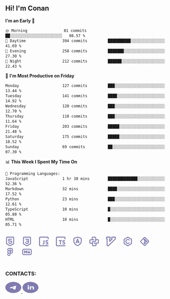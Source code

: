 ## Hi! I'm Conan

<!--START_SECTION:waka-->
**I'm an Early 🐤** 

```text
🌞 Morning                81 commits          ██░░░░░░░░░░░░░░░░░░░░░░░   08.57 % 
🌆 Daytime                394 commits         ██████████░░░░░░░░░░░░░░░   41.69 % 
🌃 Evening                258 commits         ███████░░░░░░░░░░░░░░░░░░   27.30 % 
🌙 Night                  212 commits         ██████░░░░░░░░░░░░░░░░░░░   22.43 % 
```
📅 **I'm Most Productive on Friday** 

```text
Monday                   127 commits         ███░░░░░░░░░░░░░░░░░░░░░░   13.44 % 
Tuesday                  141 commits         ████░░░░░░░░░░░░░░░░░░░░░   14.92 % 
Wednesday                120 commits         ███░░░░░░░░░░░░░░░░░░░░░░   12.70 % 
Thursday                 110 commits         ███░░░░░░░░░░░░░░░░░░░░░░   11.64 % 
Friday                   203 commits         █████░░░░░░░░░░░░░░░░░░░░   21.48 % 
Saturday                 175 commits         █████░░░░░░░░░░░░░░░░░░░░   18.52 % 
Sunday                   69 commits          ██░░░░░░░░░░░░░░░░░░░░░░░   07.30 % 
```


📊 **This Week I Spent My Time On** 

```text
💬 Programming Languages: 
JavaScript               1 hr 38 mins        █████████████░░░░░░░░░░░░   52.36 % 
Markdown                 32 mins             ████░░░░░░░░░░░░░░░░░░░░░   17.52 % 
Python                   23 mins             ███░░░░░░░░░░░░░░░░░░░░░░   12.61 % 
TypeScript               10 mins             █░░░░░░░░░░░░░░░░░░░░░░░░   05.80 % 
HTML                     10 mins             █░░░░░░░░░░░░░░░░░░░░░░░░   05.71 % 
```


<!--END_SECTION:waka-->


<br>

<div align="left">
  <img src="icons/skills/html.svg" height="30" alt="html5"/>
  <img width="15"/>
  <img src="icons/skills/css.svg" height="30" alt="css"/>
    <img width="15"/>
  <img src="icons/skills/javascript.svg" height="30" alt="javascript"/>
  <img width="15"/>
  <img src="icons/skills/typescript.svg" height="30" alt="typescript"/>
  <img width="15"/>
  <img src="icons/skills/angular.svg" height="30" alt="angular"/>
  <img width="15"/>
  <img src="icons/skills/python.svg" height="30" alt="python"/>
  <img width="15"/>
  <img src="icons/skills/vim.svg" height="30" alt="vim"  />
  <img width="15"/>
  <img src="icons/skills/c.svg" height="30" alt="c"/>
  <img width="15"/>
  <img src="icons/skills/git.svg" height="30" alt="git"/>
  <img width="15"/>
  <img src="icons/skills/figma.svg" height="30" alt="figma"/>
  <img width="15"/>
  <img src="icons/skills/markdown.svg" height="30" alt="markdown"/>
</div>

<br>


### CONTACTS:

<div align="left">
  <a href="https://t.me/gkkconan">
    <img src="icons/contacts/telegram.svg" width="50" height="35" alt="telegram"/>
  </a>
  <a href="https://www.linkedin.com/in/gkkconan">
    <img src="icons/contacts/linkedin.svg" width="50" height="35" alt="linkedin"/>
  </a>
</div>
